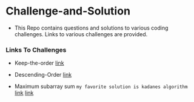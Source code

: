 # Challenge-and-Solution

- This Repo contains questions and solutions to various coding challenges. Links to various challenges are provided.

### Links To Challenges

- Keep-the-order
  [link](https://www.codewars.com/kata/582aafca2d44a4a4560000e7)

- Descending-Order
  [link](https://www.codewars.com/kata/5467e4d82edf8bbf40000155/train/javascript)

- Maximum subarray sum
 `my favorite solution is kadanes algorithm` [link](https://dev.to/alisabaj/kadane-s-algorithm-the-maximum-subarray-problem-c31)
  [link](https://www.codewars.com/kata/54521e9ec8e60bc4de000d6c/train/javascript)